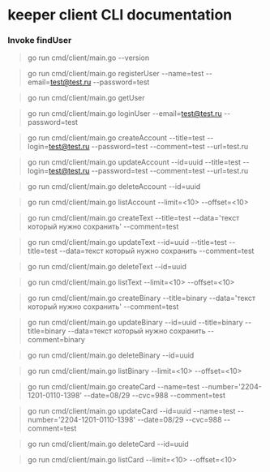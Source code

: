 # keeper client CLI documentation

### Invoke findUser

> go run cmd/client/main.go --version

> go run cmd/client/main.go registerUser --name=test --email=test@test.ru --password=test

> go run cmd/client/main.go getUser

> go run cmd/client/main.go loginUser --email=test@test.ru --password=test

> go run cmd/client/main.go createAccount --title=test --login=test@test.ru --password=test --comment=test --url=test.ru

> go run cmd/client/main.go updateAccount --id=uuid --title=test --login=test@test.ru --password=test --comment=test --url=test.ru

> go run cmd/client/main.go deleteAccount --id=uuid

> go run cmd/client/main.go listAccount --limit=<10> --offset=<10>

> go run cmd/client/main.go createText --title=test --data='текст который нужно сохранить' --comment=test

> go run cmd/client/main.go updateText --id=uuid --title=test --title=test --data=текст который нужно сохранить --comment=test

> go run cmd/client/main.go deleteText --id=uuid

> go run cmd/client/main.go listText --limit=<10> --offset=<10>

> go run cmd/client/main.go createBinary --title=binary --data='текст который нужно сохранить' --comment=test

> go run cmd/client/main.go updateBinary --id=uuid --title=binary --title=binary --data=текст который нужно сохранить --comment=binary

> go run cmd/client/main.go deleteBinary --id=uuid

> go run cmd/client/main.go listBinary --limit=<10> --offset=<10>

> go run cmd/client/main.go createCard --name=test --number='2204-1201-0110-1398' --date=08/29 --cvc=988 --comment=test

> go run cmd/client/main.go updateCard --id=uuid --name=test --number='2204-1201-0110-1398' --date=08/29 --cvc=988 --comment=test

> go run cmd/client/main.go deleteCard --id=uuid

> go run cmd/client/main.go listCard --limit=<10> --offset=<10>